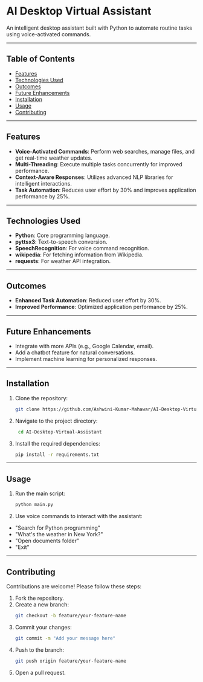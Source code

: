 # AI Desktop Virtual Assistant

An intelligent desktop assistant built with Python to automate routine tasks using voice-activated commands.

---

## Table of Contents
- [Features](#features)
- [Technologies Used](#technologies-used)
- [Outcomes](#outcomes)
- [Future Enhancements](#future-enhancements)
- [Installation](#installation)
- [Usage](#usage)
- [Contributing](#contributing)

---

## Features
- **Voice-Activated Commands**: Perform web searches, manage files, and get real-time weather updates.
- **Multi-Threading**: Execute multiple tasks concurrently for improved performance.
- **Context-Aware Responses**: Utilizes advanced NLP libraries for intelligent interactions.
- **Task Automation**: Reduces user effort by 30% and improves application performance by 25%.

---

## Technologies Used
- **Python**: Core programming language.
- **pyttsx3**: Text-to-speech conversion.
- **SpeechRecognition**: For voice command recognition.
- **wikipedia**: For fetching information from Wikipedia.
- **requests**: For weather API integration.
---

## Outcomes
- **Enhanced Task Automation**: Reduced user effort by 30%.
- **Improved Performance**: Optimized application performance by 25%.

---

## Future Enhancements
- Integrate with more APIs (e.g., Google Calendar, email).
- Add a chatbot feature for natural conversations.
- Implement machine learning for personalized responses.

---

## Installation
1. Clone the repository:
   ```bash
   git clone https://github.com/Ashwini-Kumar-Mahawar/AI-Desktop-Virtual-Assistant.git
2. Navigate to the project directory:
   ```bash
    cd AI-Desktop-Virtual-Assistant
3. Install the required dependencies:
   ```bash
   pip install -r requirements.txt

---

## Usage
1. Run the main script:
   ```bash
   python main.py
2. Use voice commands to interact with the assistant:
 
* "Search for Python programming"
* "What's the weather in New York?"
* "Open documents folder"
* "Exit"

---

## Contributing
Contributions are welcome! Please follow these steps:
1. Fork the repository.
2. Create a new branch:
   ```bash
   git checkout -b feature/your-feature-name
3. Commit your changes:
   ```bash
   git commit -m "Add your message here"
4. Push to the branch:
   ```bash
   git push origin feature/your-feature-name
5. Open a pull request.
